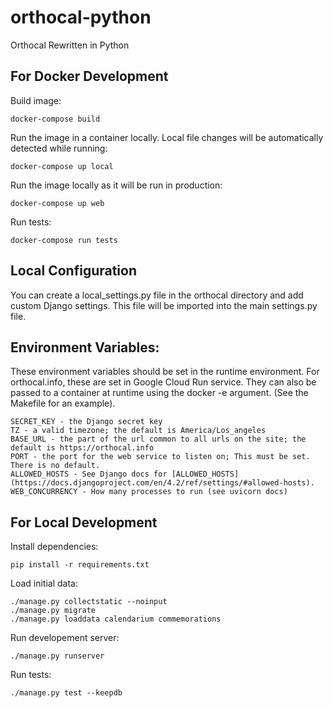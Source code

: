 # orthocal-python
Orthocal Rewritten in Python

## For Docker Development

Build image:

	docker-compose build

Run the image in a container locally. Local file changes will be automatically detected while running:

	docker-compose up local

Run the image locally as it will be run in production:

	docker-compose up web

Run tests:

	docker-compose run tests

## Local Configuration

You can create a local_settings.py file in the orthocal directory and add
custom Django settings. This file will be imported into the main settings.py file.

## Environment Variables:

These environment variables should be set in the runtime environment.
For orthocal.info, these are set in Google Cloud Run service. They can
also be passed to a container at runtime using the docker -e argument.
(See the Makefile for an example).

	SECRET_KEY - the Django secret key
	TZ - a valid timezone; the default is America/Los_angeles
	BASE_URL - the part of the url common to all urls on the site; the default is https://orthocal.info
	PORT - the port for the web service to listen on; This must be set. There is no default.
	ALLOWED_HOSTS - See Django docs for [ALLOWED_HOSTS](https://docs.djangoproject.com/en/4.2/ref/settings/#allowed-hosts).
	WEB_CONCURRENCY - How many processes to run (see uvicorn docs)

## For Local Development

Install dependencies:

	pip install -r requirements.txt

Load initial data:

	./manage.py collectstatic --noinput
	./manage.py migrate
	./manage.py loaddata calendarium commemorations

Run developement server:

	./manage.py runserver

Run tests:

	./manage.py test --keepdb
